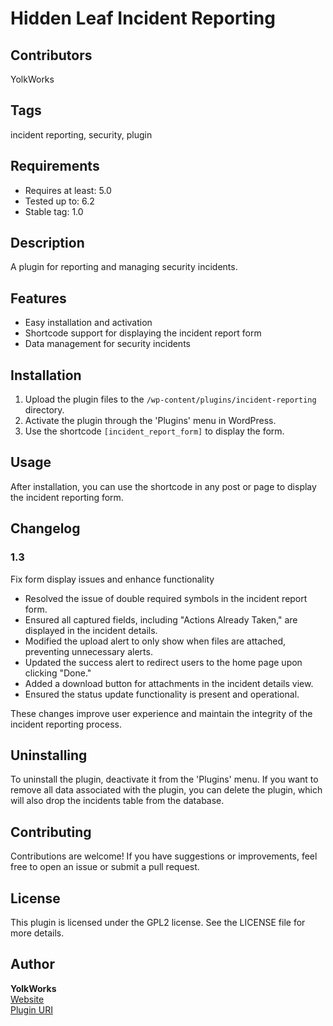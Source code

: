 # Hidden Leaf Incident Reporting

## Contributors
YolkWorks

## Tags
incident reporting, security, plugin

## Requirements
- Requires at least: 5.0
- Tested up to: 6.2
- Stable tag: 1.0

## Description
A plugin for reporting and managing security incidents.

## Features
- Easy installation and activation
- Shortcode support for displaying the incident report form
- Data management for security incidents

## Installation
1. Upload the plugin files to the `/wp-content/plugins/incident-reporting` directory.
2. Activate the plugin through the 'Plugins' menu in WordPress.
3. Use the shortcode `[incident_report_form]` to display the form.

## Usage
After installation, you can use the shortcode in any post or page to display the incident reporting form.

## Changelog
### 1.3
Fix form display issues and enhance functionality

- Resolved the issue of double required symbols in the incident report form.
- Ensured all captured fields, including "Actions Already Taken," are displayed in the incident details.
- Modified the upload alert to only show when files are attached, preventing unnecessary alerts.
- Updated the success alert to redirect users to the home page upon clicking "Done."
- Added a download button for attachments in the incident details view.
- Ensured the status update functionality is present and operational.

These changes improve user experience and maintain the integrity of the incident reporting process.

## Uninstalling
To uninstall the plugin, deactivate it from the 'Plugins' menu. If you want to remove all data associated with the plugin, you can delete the plugin, which will also drop the incidents table from the database.

## Contributing
Contributions are welcome! If you have suggestions or improvements, feel free to open an issue or submit a pull request.

## License
This plugin is licensed under the GPL2 license. See the LICENSE file for more details.

## Author
**YolkWorks**  
[Website](https://yolk.works)  
[Plugin URI](https://hiddenleaf.org)
